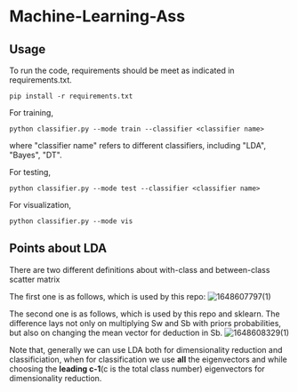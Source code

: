 
# Machine-Learning-Ass

## Usage
To run the code, requirements should be meet as indicated in requirements.txt.

`pip install -r requirements.txt`

For training,

`python classifier.py --mode train --classifier <classifier name>`

where "classifier name" refers to different classifiers, including "LDA", "Bayes", "DT".

For testing,

`python classifier.py --mode test --classifier <classifier name>`

For visualization,

`python classifier.py --mode vis`

## Points about LDA
There are two different definitions about with-class and between-class scatter matrix

The first one is as follows, which is used by this repo:
![1648607797(1)](https://user-images.githubusercontent.com/55084546/160739741-c123a144-8bca-4532-847b-459526a73ebc.png)

The second one is as follows, which is used by this repo and sklearn. The difference lays not only on multiplying Sw and Sb with priors probabilities, but also on changing the mean vector for deduction in Sb. 
![1648608329(1)](https://user-images.githubusercontent.com/55084546/160740728-60df572e-7188-4b15-9a04-4a0f26542261.png)


Note that, generally we can use LDA both for dimensionality reduction and classificiation, when for classification we use **all** the eigenvectors and while choosing the **leading c-1**(c is the total class number) eigenvectors for dimensionality reduction.
